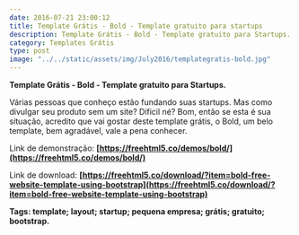 ```yaml
---
date: 2016-07-21 23:00:12
title: Template Grátis - Bold - Template gratuito para startups
description: Template Grátis - Bold - Template gratuito para Startups.
category: Templates Grátis
type: post
image: "../../static/assets/img/July2016/templategratis-bold.jpg"
---
```


**Template Grátis - Bold - Template gratuito para Startups.**

Várias pessoas que conheço estão fundando suas startups. Mas como divulgar seu produto sem um site? Dificil né? Bom, então se esta é sua situação, acredito que vai gostar deste template grátis, o Bold, um belo template, bem agradável, vale a pena conhecer.

Link de demonstração: **[https://freehtml5.co/demos/bold/](https://freehtml5.co/demos/bold/)**

Link de download: **[https://freehtml5.co/download/?item=bold-free-website-template-using-bootstrap](https://freehtml5.co/download/?item=bold-free-website-template-using-bootstrap)**

**Tags: template; layout; startup; pequena empresa; grátis; gratuito; bootstrap.**
